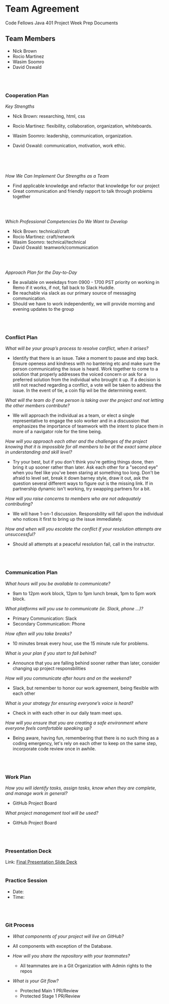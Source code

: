 # Team Agreement

Code Fellows Java 401 Project Week Prep Documents

## Team Members

* Nick Brown
* Rocio Martinez
* Wasim Soomro
* David Oswald
<br>
<br>

### Cooperation Plan


*Key Strengths*

 * Nick Brown: researching, html, css

 * Rocio Martinez: flexibility, collaboration, organization, whiteboards. 

 * Wasim Soomro: leadership, communication, organization.

 * David Oswald: communication, motivation, work ethic.

<br>
<br>
<br>

*How We Can Implement Our Strengths as a Team*

  * Find applicable knowledge and refactor that knowledge for our project
  * Great communication and friendly rapport to talk through problems together
<br>
<br>

*Which Professional Competencies Do We Want to Develop*

  * Nick Brown: technical/craft
  * Rocio Martinez: craft/network
  * Wasim Soomro: technical/technical
  * David Oswald: teamwork/communication
<br>
<br>

*Approach Plan for the Day-to-Day*

  * Be available on weekdays from 0900 - 1700 PST priority on working in Remo if it works, if not, fall back to Slack Huddle.
  * Be reachable via slack as our primary source of messaging communication.
  * Should we have to work independently, we will provide morning and evening updates to the group<br>
<br>
<br>

### Conflict Plan


*What will be your group’s process to resolve conflict, when it arises?*

  * Identify that there is an issue. Take a moment to pause and step back. Ensure openess and kindness with no bantering etc and make sure the person communicating the issue is heard. Work together to come to a solution that properly addresses the voiced concern or ask for a preferred solution from the individual who brought it up. If a decision is still not reached regarding a conflict, a vote will be taken to address the issue. In the event of tie, a coin flip wil be the determining event.

*What will the team do if one person is taking over the project and not letting the other members contribute?*

  * We will approach the individual as a team, or elect a single representative to engage the solo worker and in a discussion that emphasizes the importance of teamwork with the intent to place them in more of a navigator role for the time being.

*How will you approach each other and the challenges of the project knowing that it is impossible for all members to be at the exact same place in understanding and skill level?*

  * Try your best, but if you don't think you're getting things done, then bring it up sooner rather than later. Ask each other for a "second eye" when you feel like you've been staring at something too long. Don't be afraid to level set, break it down barney style, draw it out, ask the question several different ways to figure out is the missing link. If in partnership dynamic isn't working, try swapping partners for a bit.

*How will you raise concerns to members who are not adequately contributing?*

  * We will have 1-on-1 discussion. Responsbility will fall upon the individual who notices it first to bring up the issue immediately.

*How and when will you escalate the conflict if your resolution attempts are unsuccessful?*
  * Should all attempts at a peaceful resolution fail, call in the instructor.
<br>
<br>

### Communication Plan

*What hours will you be available to communicate?*
  * 9am to 12pm work block, 12pm to 1pm lunch break, 1pm to 5pm work block.

*What platforms will you use to communicate (ie. Slack, phone …)?*
  * Primary Communication: Slack
  * Secondary Communication: Phone

*How often will you take breaks?*
  * 10 minutes break every hour, use the 15 minute rule for problems.

*What is your plan if you start to fall behind?*
  * Announce that you are falling behind sooner rather than later, consider changing up project responsbilities

*How will you communicate after hours and on the weekend?*
  * Slack, but remember to honor our work agreement, being flexible with each other

*What is your strategy for ensuring everyone’s voice is heard?*
  * Check in with each other in our daily team meet ups.

*How will you ensure that you are creating a safe environment where everyone feels comfortable speaking up?*
  * Being aware, having fun, remembering that there is no such thing as a coding emergency, let's rely on each other to keep on the same step, incorporate code review once in awhile.
<br>
<br>

### Work Plan

*How you will identify tasks, assign tasks, know when they are complete, and manage work in general?*
  * GitHub Project Board

*What project management tool will be used?*
  * GitHub Project Board
<br>
<br>

### Presentation Deck

Link: [Final Presentation Slide Deck](https://docs.google.com/presentation/d/1E8ET3kuivTQB_GiXDZr9EMPFPMXc9rFo9jfNlWEFXvk/edit?usp=sharing)
<br>
<br>

### Practice Session

* Date:
* Time:
<br>
<br>

### Git Process

* *What components of your project will live on GitHub?*
- All components with exception of the Database.

* *How will you share the repository with your teammates?*
  - All teammates are in a Git Organization with Admin rights to the repos

* *What is your Git flow?*
  - Protected Main 1 PR/Review
  - Protected Stage 1 PR/Review




